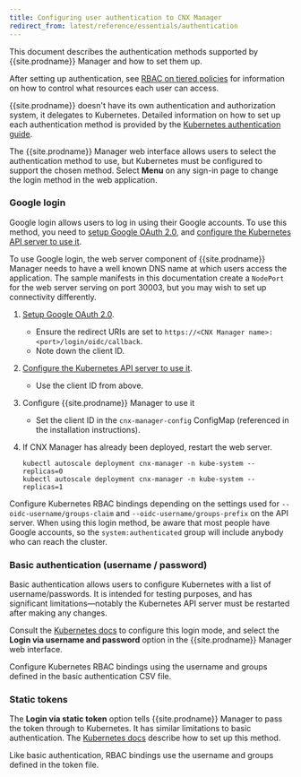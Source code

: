 ```yaml
---
title: Configuring user authentication to CNX Manager
redirect_from: latest/reference/essentials/authentication
---
```


This document describes the authentication methods supported by {{site.prodname}}
Manager and how to set them up.

After setting up authentication, see [RBAC on tiered policies](rbac-tiered-policies)
for information on how to control what resources each user can access.

{{site.prodname}} doesn't have its own authentication and authorization system, it delegates
to Kubernetes.  Detailed information on how to set up each authentication
method is provided by the [Kubernetes authentication guide](https://kubernetes.io/docs/admin/authentication/).

The {{site.prodname}} Manager web interface allows users to select the authentication method
to use, but Kubernetes must be configured to support the chosen method.
Select **Menu** on any sign-in page to change the login method in the web application.

### Google login

Google login allows users to log in using their Google accounts.  To use this
method, you need to [setup Google OAuth 2.0](https://developers.google.com/identity/protocols/OpenIDConnect),
and [configure the Kubernetes API server to use it](https://kubernetes.io/docs/admin/authentication/#configuring-the-api-server).

To use Google login, the web server component of {{site.prodname}} Manager needs
to have a well known DNS name at which users access the application.  The sample
manifests in this documentation create a `NodePort` for the web server
serving on port 30003, but you may wish to set up connectivity differently.

1. [Setup Google OAuth 2.0](https://developers.google.com/identity/protocols/OpenIDConnect).
   - Ensure the redirect URIs are set to `https://<CNX Manager name>:<port>/login/oidc/callback`.
   - Note down the client ID.

2. [Configure the Kubernetes API server to use it](https://kubernetes.io/docs/admin/authentication/#configuring-the-api-server).
   - Use the client ID from above.

3. Configure {{site.prodname}} Manager to use it
   - Set the client ID in the `cnx-manager-config` ConfigMap (referenced
     in the installation instructions).

4. If CNX Manager has already been deployed, restart the web server.

   ```
   kubectl autoscale deployment cnx-manager -n kube-system --replicas=0
   kubectl autoscale deployment cnx-manager -n kube-system --replicas=1
   ```

Configure Kubernetes RBAC bindings depending on the settings used for
`--oidc-username/groups-claim` and `--oidc-username/groups-prefix` on the API server.
When using this login method, be aware that most people have Google
accounts, so the `system:authenticated` group will include anybody who can
reach the cluster.

### Basic authentication (username / password)

Basic authentication allows users to configure Kubernetes with a list of username/passwords.
It is intended for testing purposes, and has significant limitations—notably
the Kubernetes API server must be restarted after making any changes.

Consult the [Kubernetes docs](https://kubernetes.io/docs/admin/authentication/#static-password-file)
to configure this login mode, and select the **Login via username and password**
option in the {{site.prodname}} Manager web interface.

Configure Kubernetes RBAC bindings using the username and groups defined in the
basic authentication CSV file.

### Static tokens

The **Login via static token** option tells {{site.prodname}} Manager to pass the token through
to Kubernetes.  It has similar limitations to basic authentication.  The [Kubernetes docs](https://kubernetes.io/docs/admin/authentication/#static-token-file)
describe how to set up this method.

Like basic authentication, RBAC bindings use the username and groups defined in the token
file.
